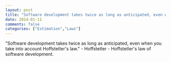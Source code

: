 ```yaml
---
layout: post
title: "Software development takes twice as long as anticipated, even when you take into account Hoffstetler's law."
date: 2014-01-11
comments: false
categories: ["Estimation","Laws"]
---
```


<span class='quote'>"Software development takes twice as long as anticipated, even when you take into account Hoffstetler's law."</span>
<span class='by'>- Hoffstetler - Hoffstetler's law of software development.</span>
